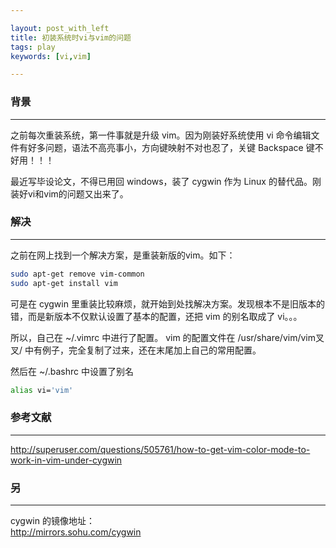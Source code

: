 ```yaml
---

layout: post_with_left
title: 初装系统时vi与vim的问题
tags: play
keywords: [vi,vim]

---
```


### 背景
---
之前每次重装系统，第一件事就是升级 vim。因为刚装好系统使用 vi 命令编辑文件有好多问题，语法不高亮事小，方向键映射不对也忍了，关键 Backspace 键不好用！！！    

最近写毕设论文，不得已用回 windows，装了 cygwin 作为 Linux 的替代品。刚装好vi和vim的问题又出来了。   


### 解决

---
之前在网上找到一个解决方案，是重装新版的vim。如下：

```sh
sudo apt-get remove vim-common
sudo apt-get install vim
```

可是在 cygwin 里重装比较麻烦，就开始到处找解决方案。发现根本不是旧版本的错，而是新版本不仅默认设置了基本的配置，还把 vim 的别名取成了 vi。。。    

所以，自己在 ~/.vimrc 中进行了配置。
vim 的配置文件在 /usr/share/vim/vim叉叉/ 中有例子，完全复制了过来，还在末尾加上自己的常用配置。

然后在 ~/.bashrc 中设置了别名

```sh
alias vi='vim'

```


### 参考文献

---
http://superuser.com/questions/505761/how-to-get-vim-color-mode-to-work-in-vim-under-cygwin

### 另

---

cygwin 的镜像地址：	
http://mirrors.sohu.com/cygwin
